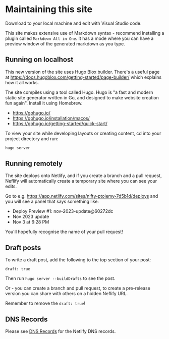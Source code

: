 # Maintaining this site

Download to your local machine and edit with Visual Studio code.

This site makes extensive use of Markdown syntax - recommend installing a  plugin called `Markdown All in One`. It has a mode where you can have a preview window of the generated markdown as you type.

## Running on localhost

This new version of the site uses Hugo Blox builder. There's a useful page at https://docs.hugoblox.com/getting-started/page-builder/ which explains how it all works.

The site compiles using a tool called Hugo. Hugo is "a fast and modern static site generator written in Go, and designed to make website creation fun again". Install it using Homebrew.

- https://gohugo.io/
- https://gohugo.io/installation/macos/
- https://gohugo.io/getting-started/quick-start/

To view your site while developing layouts or creating content, cd into your project directory and run:

```sh
hugo server
```

## Running remotely

The site deploys onto Netlify, and if you create a branch and a pull request,
Neflify will automatically create a temporary site where you can see your edits.

Go to e.g. https://app.netlify.com/sites/nifty-ptolemy-7d5b1d/deploys and you will see a panel that says something like:

* Deploy Preview #1: nov-2023-update@60272dc
* Nov 2023 update
* Nov 3 at 6:28 PM

You'll hopefully recognise the name of your pull request!

## Draft posts

To write a draft post, add the following to the top section of your post:
```
draft: true
```

Then run `hugo server --buildDrafts` to see the post.

Or - you can create a branch and pull request, to create a pre-release version you can share with others on a hidden Neflify URL.

Remember to remove the `draft: true`!

## DNS Records

Please see [DNS Records](dns-records.md) for the Netlify DNS records.
